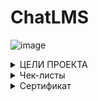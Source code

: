# ChatLMS

![image](https://github.com/user-attachments/assets/ccc8d9e6-0d79-45f0-a163-e8572005ebd2)

<details>
  <summary>ЦЕЛИ ПРОЕКТА</summary>

## Цель проекта

Создать сервис для создания онлайн-курсов в чат-ботах телеграм, с автопроверкой задач на программирование 
и AI-тьютором (YaGPT) 

## Образ результата

Развернутый No-code конструктор чат-бота в ТГ с модулями Контеста и YaGPT, позволяющий методисту, 
преподавателю или ментору собрать свой онлайн-курс и опубликовать.
Запущенный чат-бот с демо-курсом “Основы Python”
Демо-курс апробирован на группе пользователей
Собран дашборд с аналитикой прохождения пользователями демо-курса
Проведено сравнительное исследование прохождения курса в чат-боте vs. прохождение хендбуке

## Для создателей курсов:

Даем новый простой способ создавать обучающие курсы и удобно публиковать материалы без управления сложными админками LMS-ок
Возможный риск: для методистов появится не замена LMS, а лишний канал , куда придется дублировать курс и тратить время

## Для обучающихся:

Понятный удобный сервис, где пользователи уже проводят много времени - и на десктопе, и в мобилке
Доступ где угодно, не нужно заходить в отдельные LMS. Легче возвращаться. Не забуешь пароль
Привычный формат чата, для взаимодействия с GPT (тут в качестве тьютора)

</details>

<details>
  <summary>Чек-листы</summary>
  https://docs.google.com/spreadsheets/d/15CUjJL2dhIArbp5W-P_auCs6COvMJfj3_-OoaOIOYvk/edit?gid=0#gid=0
  </details>
<details>
  <summary>Сертификат</summary> 
  
https://disk.yandex.ru/i/ynqjQnXtCRlNaw
  </details>


